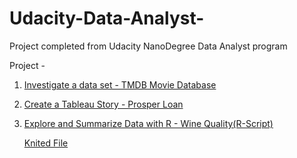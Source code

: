 # Udacity-Data-Analyst-
Project completed from Udacity NanoDegree Data Analyst program

Project - 
1) [Investigate a data set - TMDB Movie Database](https://github.com/pallavi15/Udacity-Data-Analyst-/tree/Initial-submissions)
2) [Create a Tableau Story - Prosper Loan](https://github.com/pallavi15/Udacity-Data-Analyst-/blob/Initial-submissions/Project%20-%20Create%20A%20Tableau%20Story%20.ipynb)
3) [Explore and Summarize Data with R - Wine Quality(R-Script)](https://github.com/pallavi15/Udacity-Data-Analyst-/blob/Initial-submissions/Wine_Quality.Rmd)
                                       
    [Knited File](https://github.com/pallavi15/Udacity-Data-Analyst-/blob/Initial-submissions/Wine_Quality.html)

